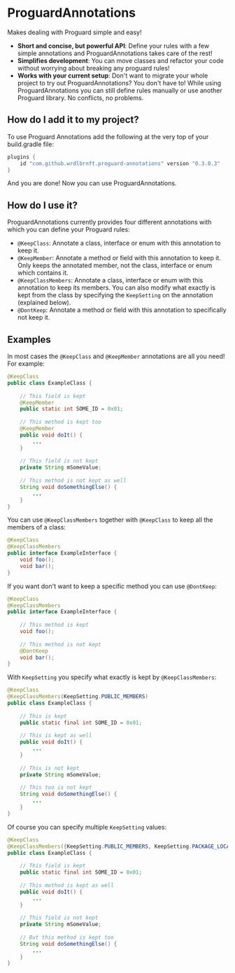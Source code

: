 # ProguardAnnotations

Makes dealing with Proguard simple and easy!

* **Short and concise, but powerful API**: Define your rules with a few simple annotations and ProguardAnnotations takes care of the rest!
* **Simplifies development**: You can move classes and refactor your code without worrying about breaking any proguard rules!
* **Works with your current setup**: Don't want to migrate your whole project to try out ProguardAnnotations? You don't have to! While using ProguardAnnotations you can still define rules manually or use another Proguard library. No conflicts, no problems.

## How do I add it to my project?

To use Proguard Annotations add the following at the very top of your build.gradle file:

```groovy
plugins {
    id "com.github.wrdlbrnft.proguard-annotations" version "0.3.0.3"
}
```

And you are done! Now you can use ProguardAnnotations.

## How do I use it?

ProguardAnnotations currently provides four different annotations with which you can define your Proguard rules:

* `@KeepClass`: Annotate a class, interface or enum with this annotation to keep it.
* `@KeepMember`: Annotate a method or field with this annotation to keep it. Only keeps the annotated member, not the class, interface or enum which contains it.
* `@KeepClassMembers`: Annotate a class, interface or enum with this annotation to keep its members. You can also modify what exactly is kept from the class by specifying the `KeepSetting` on the annotation (explained below).
* `@DontKeep`: Annotate a method or field with this annotation to specifically not keep it.

## Examples

In most cases the `@KeepClass` and `@KeepMember` annotations are all you need! For example:

```java
@KeepClass
public class ExampleClass {
    
    // This field is kept
    @KeepMember
    public static int SOME_ID = 0x01;
    
    // This method is kept too
    @KeepMember
    public void doIt() {
        ...
    }
    
    // This field is not kept
    private String mSomeValue;
    
    // This method is not kept as well
    String void doSomethingElse() {
        ...
    }
}
```

You can use `@KeepClassMembers` together with `@KeepClass` to keep all the members of a class:

```java
@KeepClass
@KeepClassMembers
public interface ExampleInterface {
    void foo();
    void bar();
}
```

If you want don't want to keep a specific method you can use `@DontKeep`:

```java
@KeepClass
@KeepClassMembers
public interface ExampleInterface {
    
    // This method is kept
    void foo();
    
    // This method is not kept
    @DontKeep
    void bar();
}
```

With `KeepSetting` you specify what exactly is kept by `@KeepClassMembers`:

```java
@KeepClass
@KeepClassMembers(KeepSetting.PUBLIC_MEMBERS)
public class ExampleClass {
    
    // This is kept
    public static final int SOME_ID = 0x01;
    
    // This is kept as well
    public void doIt() {
        ...
    }
    
    // This is not kept
    private String mSomeValue;
    
    // This too is not kept
    String void doSomethingElse() {
        ...
    }
}
```

Of course you can specify multiple `KeepSetting` values:

```java
@KeepClass
@KeepClassMembers({KeepSetting.PUBLIC_MEMBERS, KeepSetting.PACKAGE_LOCAL_METHODS})
public class ExampleClass {
    
    // This field is kept
    public static final int SOME_ID = 0x01;
    
    // This method is kept as well
    public void doIt() {
        ...
    }
    
    // This field is not kept
    private String mSomeValue;
    
    // But this method is kept too
    String void doSomethingElse() {
        ...
    }
}
```

